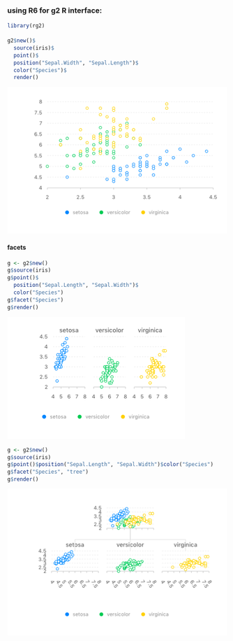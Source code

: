 ### using R6 for g2 R interface:

```r
library(rg2)

g2$new()$
  source(iris)$
  point()$
  position("Sepal.Width", "Sepal.Length")$
  color("Species")$
  render()
```
![](man/charts/iris_point.png)


#### facets
```r
g <- g2$new()
g$source(iris)
g$point()$
  position("Sepal.Length", "Sepal.Width")$
  color("Species")
g$facet("Species")
g$render()

```
![](man/charts/rect_facet.png)

```r
g <- g2$new()
g$source(iris)
g$point()$position("Sepal.Length", "Sepal.Width")$color("Species")
g$facet("Species", "tree")
g$render()
```
![](man/charts/tree_facet.png)
